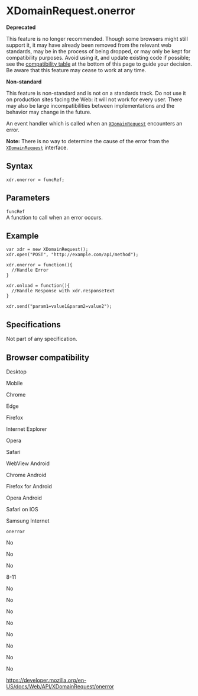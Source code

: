 XDomainRequest.onerror
======================

**Deprecated**

This feature is no longer recommended. Though some browsers might still support it, it may have already been removed from the relevant web standards, may be in the process of being dropped, or may only be kept for compatibility purposes. Avoid using it, and update existing code if possible; see the [compatibility table](#browser_compatibility) at the bottom of this page to guide your decision. Be aware that this feature may cease to work at any time.

**Non-standard**

This feature is non-standard and is not on a standards track. Do not use it on production sites facing the Web: it will not work for every user. There may also be large incompatibilities between implementations and the behavior may change in the future.

An event handler which is called when an [`XDomainRequest`](../xdomainrequest) encounters an error.

**Note:** There is no way to determine the cause of the error from the [`XDomainRequest`](../xdomainrequest) interface.

Syntax
------

    xdr.onerror = funcRef;

Parameters
----------

`funcRef`  
A function to call when an error occurs.

Example
-------

    var xdr = new XDomainRequest();
    xdr.open("POST", "http://example.com/api/method");

    xdr.onerror = function(){
      //Handle Error
    }

    xdr.onload = function(){
      //Handle Response with xdr.responseText
    }

    xdr.send("param1=value1&param2=value2");

Specifications
--------------

Not part of any specification.

Browser compatibility
---------------------

Desktop

Mobile

Chrome

Edge

Firefox

Internet Explorer

Opera

Safari

WebView Android

Chrome Android

Firefox for Android

Opera Android

Safari on IOS

Samsung Internet

`onerror`

No

No

No

8-11

No

No

No

No

No

No

No

No

<a href="https://developer.mozilla.org/en-US/docs/Web/API/XDomainRequest/onerror" class="_attribution-link">https://developer.mozilla.org/en-US/docs/Web/API/XDomainRequest/onerror</a>
